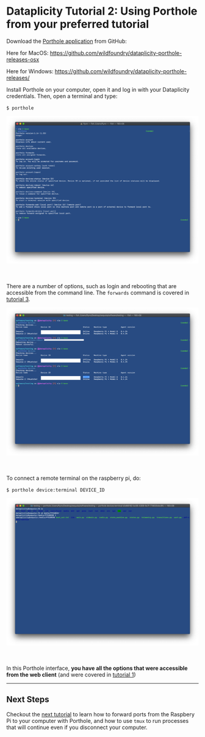 # Dataplicity Tutorial 2: Using Porthole from your preferred tutorial

Download the [Porthole application](https://www.dataplicity.com/apps/porthole/) from GitHub:

Here for MacOS:
https://github.com/wildfoundry/dataplicity-porthole-releases-osx 

Here for Windows:
https://github.com/wildfoundry/dataplicity-porthole-releases/

Install Porthole on your computer, open it and log in with your Dataplicity credentials. Then, open a terminal and type:

```
$ porthole
```

<p align="center">
  <img src="../assets/dataplicity/porthole.png" width="900"><br>
  <br><br>
</p>

There are a number of options, such as login and rebooting that are accessible from the command line. The `forwards` command is covered in [tutorial 3](tutorial_3.md).

<p align="center">
  <img src="../assets/dataplicity/reboot.png" width="900"><br>
  <br><br>
</p>

To connect a remote terminal on the raspberry pi, do:

```
$ porthole device:terminal DEVICE_ID
```
<p align="center">
  <img src="../assets/dataplicity/porthole_terminal.png" width="900"><br>
  <br><br>
</p>

In this Porthole interface, **you have all the options that were accessible from the web client** (and were covered in [tutorial 1](tutorial_1.md))


---------------------------------------

## Next Steps

Checkout the [next tutorial](tutorial_3.md) to learn how to forward ports from the Raspbery Pi to your computer with Porthole, and how to use `tmux` to run processes that will continue even if you disconnect your computer.